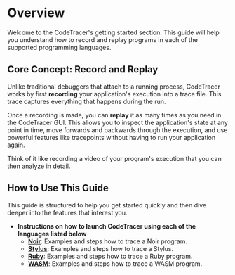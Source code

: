 # Overview

Welcome to the CodeTracer's getting started section. This guide will help you understand how to record and replay programs in each of the supported programming languages.

## Core Concept: Record and Replay

Unlike traditional debuggers that attach to a running process, CodeTracer works by first **recording** your application's execution into a trace file. This trace captures everything that happens during the run.

Once a recording is made, you can **replay** it as many times as you need in the CodeTracer GUI. This allows you to inspect the application's state at any point in time, move forwards and backwards through the execution, and use powerful features like tracepoints without having to run your application again.

Think of it like recording a video of your program's execution that you can then analyze in detail.

## How to Use This Guide

This guide is structured to help you get started quickly and then dive deeper into the features that interest you.

*   **Instructions on how to launch CodeTracer using each of the languages listed below**
    *   [**Noir**](./noir.md): Examples and steps how to trace a Noir program.
    *   [**Stylus**](./stylus.md): Examples and steps how to trace a Stylus.
    *   [**Ruby**](./ruby.md): Examples and steps how to trace a Ruby program.    
    *   [**WASM**](./wasm.md): Examples and steps how to trace a WASM program.
